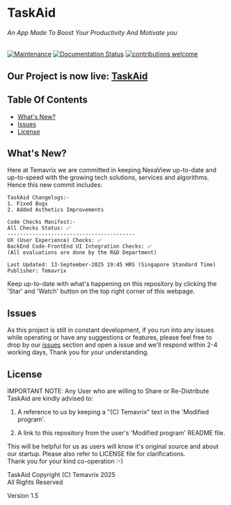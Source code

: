 # TaskAid

###### An App Made To Boost Your Productivity And Motivate you

[![Maintenance](https://img.shields.io/badge/Maintained%3F-yes-green.svg)](https://github.com/Temavrix/TaskAid) [![Documentation Status](https://readthedocs.org/projects/ansicolortags/badge/?version=latest)](https://github.com/Temavrix/TaskAid) [![contributions welcome](https://img.shields.io/badge/contributions-welcome-brightgreen.svg?style=flat)](https://github.com/Temavrix/TaskAid/issues)

## Our Project is now live: [TaskAid](https://taskaid-tvix.onrender.com/)

## Table Of Contents
- [What's New?](#whats-new)
- [Issues](#issues)
- [License](#license)



## What's New?
Here at Temavrix we are committed in keeping NexaView up-to-date and up-to-speed with the growing tech solutions, services and algorithms. Hence this new commit includes:


```
TaskAid Changelogs:-
1. Fixed Bugs 
2. Added Asthetics Improvements

Code Checks Manifest:-
All Checks Status: ✅
-----------------------------------------
UX (User Experience) Checks: ✅
BackEnd Code-FrontEnd UI Integration Checks: ✅
(All evaluations are done by the R&D Department)

Last Updated: 13-September-2025 19:45 HRS (Singapore Standard Time)
Publisher: Temavrix
```
Keep up-to-date with what's happening on this repository by clicking the 'Star' and 'Watch' button on the top right corner of this webpage.


## Issues
As this project is still in constant development, if you run into any issues while operating or have any suggestions or features, please feel free to drop by our [issues](https://github.com/Temavrix/TaskAid/issues) section and open a issue and we'll respond within 2-4 working days, Thank you for your understanding.


## License

IMPORTANT NOTE: Any User who are willing to Share or Re-Distribute TaskAid are kindly advised to:

1. A reference to us by keeping a "(C) Temavrix" text in the 'Modified program'.

2. A link to this repository from the user's 'Modified program' README file. 

This will be helpful for us as users will know it's original source and about our startup.
Please also refer to LICENSE file for clarifications.  
Thank you for your kind co-operation :-)

TaskAid Copyright (C) Temavrix 2025  
All Rights Reserved

Version 1.5

